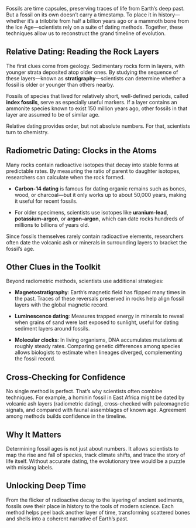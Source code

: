 Fossils are time capsules, preserving traces of life from Earth’s deep past. But a fossil on its own doesn’t carry a timestamp. To place it in history—whether it’s a trilobite from half a billion years ago or a mammoth bone from the Ice Age—scientists rely on a suite of dating methods. Together, these techniques allow us to reconstruct the grand timeline of evolution.

## Relative Dating: Reading the Rock Layers

The first clues come from geology. Sedimentary rocks form in layers, with younger strata deposited atop older ones. By studying the sequence of these layers—known as **stratigraphy**—scientists can determine whether a fossil is older or younger than others nearby.

Fossils of species that lived for relatively short, well-defined periods, called **index fossils**, serve as especially useful markers. If a layer contains an ammonite species known to exist 150 million years ago, other fossils in that layer are assumed to be of similar age.

Relative dating provides order, but not absolute numbers. For that, scientists turn to chemistry.

## Radiometric Dating: Clocks in the Atoms

Many rocks contain radioactive isotopes that decay into stable forms at predictable rates. By measuring the ratio of parent to daughter isotopes, researchers can calculate when the rock formed.

- **Carbon-14 dating** is famous for dating organic remains such as bones, wood, or charcoal—but it only works up to about 50,000 years, making it useful for recent fossils.
    
- For older specimens, scientists use isotopes like **uranium-lead**, **potassium-argon**, or **argon-argon**, which can date rocks hundreds of millions to billions of years old.
    

Since fossils themselves rarely contain radioactive elements, researchers often date the volcanic ash or minerals in surrounding layers to bracket the fossil’s age.

## Other Clues in the Toolkit

Beyond radiometric methods, scientists use additional strategies:

- **Magnetostratigraphy**: Earth’s magnetic field has flipped many times in the past. Traces of these reversals preserved in rocks help align fossil layers with the global magnetic record.
    
- **Luminescence dating**: Measures trapped energy in minerals to reveal when grains of sand were last exposed to sunlight, useful for dating sediment layers around fossils.
    
- **Molecular clocks**: In living organisms, DNA accumulates mutations at roughly steady rates. Comparing genetic differences among species allows biologists to estimate when lineages diverged, complementing the fossil record.
    

## Cross-Checking for Confidence

No single method is perfect. That’s why scientists often combine techniques. For example, a hominin fossil in East Africa might be dated by volcanic ash layers (radiometric dating), cross-checked with paleomagnetic signals, and compared with faunal assemblages of known age. Agreement among methods builds confidence in the timeline.

## Why It Matters

Determining fossil ages is not just about numbers. It allows scientists to map the rise and fall of species, track climate shifts, and trace the story of life itself. Without accurate dating, the evolutionary tree would be a puzzle with missing labels.

## Unlocking Deep Time

From the flicker of radioactive decay to the layering of ancient sediments, fossils owe their place in history to the tools of modern science. Each method helps peel back another layer of time, transforming scattered bones and shells into a coherent narrative of Earth’s past.